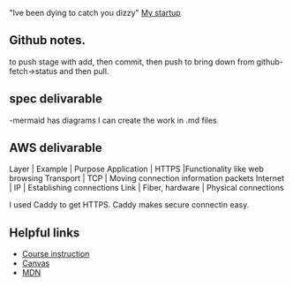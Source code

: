 "Ive been dying to catch you dizzy"
[My startup](https://github.com/Ty-Oustrich/startup)

## Github notes.
to push stage with add, then commit, then push
to bring down from github- fetch->status and then pull.

## spec delivarable
-mermaid has diagrams I can create the work in .md files

## AWS delivarable


Layer |	Example |	Purpose
Application |	HTTPS	  |Functionality like web browsing
Transport	| TCP	      | Moving connection information packets
Internet	| IP	       | Establishing connections
Link	  | Fiber, hardware	| Physical connections

I used Caddy to get HTTPS. Caddy makes secure connectin easy.


## Helpful links
- [Course instruction](https://github.com/webprogramming260)
- [Canvas](https://byu.instructure.com)
- [MDN](https://developer.mozilla.org)
